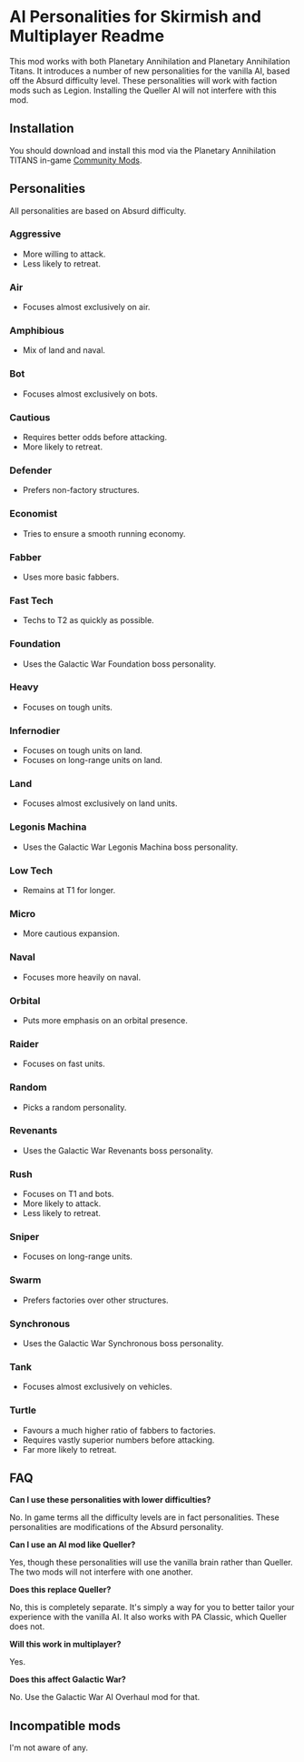 # AI Personalities for Skirmish and Multiplayer Readme

This mod works with both Planetary Annihilation and Planetary Annihilation Titans. It introduces a number of new personalities for the vanilla AI, based off the Absurd difficulty level. These personalities will work with faction mods such as Legion. Installing the Queller AI will not interfere with this mod.

## Installation

You should download and install this mod via the Planetary Annihilation TITANS in-game [Community Mods](https://steamcommunity.com/sharedfiles/filedetails/?id=1417396826).

## Personalities

All personalities are based on Absurd difficulty.

### Aggressive

- More willing to attack.
- Less likely to retreat.

### Air

- Focuses almost exclusively on air.

### Amphibious

- Mix of land and naval.

### Bot

- Focuses almost exclusively on bots.

### Cautious

- Requires better odds before attacking.
- More likely to retreat.

### Defender

- Prefers non-factory structures.

### Economist

- Tries to ensure a smooth running economy.

### Fabber

- Uses more basic fabbers.

### Fast Tech

- Techs to T2 as quickly as possible.

### Foundation

- Uses the Galactic War Foundation boss personality.

### Heavy

- Focuses on tough units.

### Infernodier

- Focuses on tough units on land.
- Focuses on long-range units on land.

### Land

- Focuses almost exclusively on land units.

### Legonis Machina

- Uses the Galactic War Legonis Machina boss personality.

### Low Tech

- Remains at T1 for longer.

### Micro

- More cautious expansion.

### Naval

- Focuses more heavily on naval.

### Orbital

- Puts more emphasis on an orbital presence.

### Raider

- Focuses on fast units.

### Random

- Picks a random personality.

### Revenants

- Uses the Galactic War Revenants boss personality.

### Rush

- Focuses on T1 and bots.
- More likely to attack.
- Less likely to retreat.

### Sniper

- Focuses on long-range units.

### Swarm

- Prefers factories over other structures.

### Synchronous

- Uses the Galactic War Synchronous boss personality.

### Tank

- Focuses almost exclusively on vehicles.

### Turtle

- Favours a much higher ratio of fabbers to factories.
- Requires vastly superior numbers before attacking.
- Far more likely to retreat.

## FAQ

**Can I use these personalities with lower difficulties?**

No. In game terms all the difficulty levels are in fact personalities. These personalities are modifications of the Absurd personality.

**Can I use an AI mod like Queller?**

Yes, though these personalities will use the vanilla brain rather than Queller. The two mods will not interfere with one another.

**Does this replace Queller?**

No, this is completely separate. It's simply a way for you to better tailor your experience with the vanilla AI. It also works with PA Classic, which Queller does not.

**Will this work in multiplayer?**

Yes.

**Does this affect Galactic War?**

No. Use the Galactic War AI Overhaul mod for that.

## Incompatible mods

I'm not aware of any.
